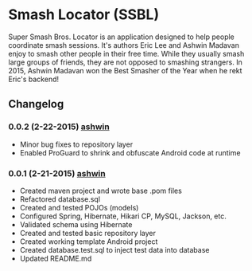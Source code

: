 # Smash Locator (SSBL)
Super Smash Bros. Locator is an application designed to help people coordinate smash sessions. It's authors Eric Lee and Ashwin Madavan enjoy to smash other people in their free time. While they usually smash large groups of friends, they are not opposed to smashing strangers. In 2015, Ashwin Madavan won the Best Smasher of the Year when he rekt Eric's backend!

## Changelog
### 0.0.2 (2-22-2015) [ashwin]
- Minor bug fixes to repository layer
- Enabled ProGuard to shrink and obfuscate Android code at runtime

### 0.0.1 (2-21-2015) [ashwin]
- Created maven project and wrote base .pom files
- Refactored database.sql
- Created and tested POJOs (models)
- Configured Spring, Hibernate, Hikari CP, MySQL, Jackson, etc.
- Validated schema using Hibernate
- Created and tested basic repository layer
- Created working template Android project
- Created database.test.sql to inject test data into database
- Updated README.md

[ashwin]:http://github.com/ashwin153
[eric]:https://github.com/ericlee123

